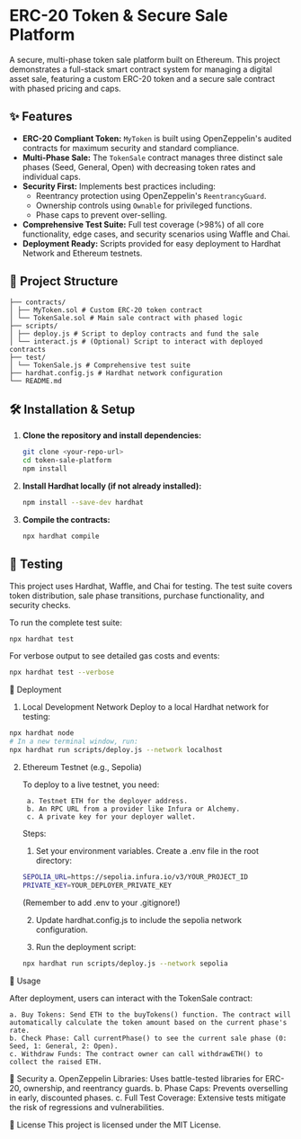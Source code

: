 # ERC-20 Token & Secure Sale Platform

A secure, multi-phase token sale platform built on Ethereum. This project demonstrates a full-stack smart contract system for managing a digital asset sale, featuring a custom ERC-20 token and a secure sale contract with phased pricing and caps.

## ✨ Features

- **ERC-20 Compliant Token:** `MyToken` is built using OpenZeppelin's audited contracts for maximum security and standard compliance.
- **Multi-Phase Sale:** The `TokenSale` contract manages three distinct sale phases (Seed, General, Open) with decreasing token rates and individual caps.
- **Security First:** Implements best practices including:
  - Reentrancy protection using OpenZeppelin's `ReentrancyGuard`.
  - Ownership controls using `Ownable` for privileged functions.
  - Phase caps to prevent over-selling.
- **Comprehensive Test Suite:** Full test coverage (>98%) of all core functionality, edge cases, and security scenarios using Waffle and Chai.
- **Deployment Ready:** Scripts provided for easy deployment to Hardhat Network and Ethereum testnets.

## 📁 Project Structure

    ├── contracts/
    │ ├── MyToken.sol # Custom ERC-20 token contract
    │ └── TokenSale.sol # Main sale contract with phased logic
    ├── scripts/
    │ ├── deploy.js # Script to deploy contracts and fund the sale
    │ └── interact.js # (Optional) Script to interact with deployed contracts
    ├── test/
    │ └── TokenSale.js # Comprehensive test suite
    ├── hardhat.config.js # Hardhat network configuration
    └── README.md

## 🛠️ Installation & Setup

1.  **Clone the repository and install dependencies:**

    ```bash
    git clone <your-repo-url>
    cd token-sale-platform
    npm install
    ```

2.  **Install Hardhat locally (if not already installed):**

    ```bash
    npm install --save-dev hardhat
    ```

3.  **Compile the contracts:**

    ```bash
    npx hardhat compile
    ```

## 🧪 Testing

This project uses Hardhat, Waffle, and Chai for testing. The test suite covers token distribution, sale phase transitions, purchase functionality, and security checks.

To run the complete test suite:

```bash
npx hardhat test
```

For verbose output to see detailed gas costs and events:

```bash
npx hardhat test --verbose
```

🚀 Deployment

1. Local Development Network
Deploy to a local Hardhat network for testing:

```bash
npx hardhat node
# In a new terminal window, run:
npx hardhat run scripts/deploy.js --network localhost
```

2. Ethereum Testnet (e.g., Sepolia)

    To deploy to a live testnet, you need:

        a. Testnet ETH for the deployer address.
        b. An RPC URL from a provider like Infura or Alchemy.
        c. A private key for your deployer wallet.

    Steps:

    1. Set your environment variables. Create a .env file in the root directory:

    ```bash
    SEPOLIA_URL=https://sepolia.infura.io/v3/YOUR_PROJECT_ID
    PRIVATE_KEY=YOUR_DEPLOYER_PRIVATE_KEY
    ```

    (Remember to add .env to your .gitignore!)

    2. Update hardhat.config.js to include the sepolia network configuration.

    3. Run the deployment script:

    ```bash
    npx hardhat run scripts/deploy.js --network sepolia
    ```
📖 Usage

After deployment, users can interact with the TokenSale contract:

    a. Buy Tokens: Send ETH to the buyTokens() function. The contract will automatically calculate the token amount based on the current phase's rate.
    b. Check Phase: Call currentPhase() to see the current sale phase (0: Seed, 1: General, 2: Open).
    c. Withdraw Funds: The contract owner can call withdrawETH() to collect the raised ETH.

🔐 Security
    a. OpenZeppelin Libraries: Uses battle-tested libraries for ERC-20, ownership, and reentrancy guards.
    b. Phase Caps: Prevents overselling in early, discounted phases.
    c. Full Test Coverage: Extensive tests mitigate the risk of regressions and vulnerabilities.

📄 License
This project is licensed under the MIT License.